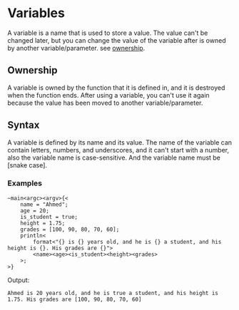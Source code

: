 # Variables
A variable is a name that is used to store a value. The value can't be changed later, but you can change the value of the variable after is owned by another variable/parameter. see [ownership](#ownership).

## Ownership
A variable is owned by the function that it is defined in, and it is destroyed when the function ends. After using a variable, you can't use it again because the value has been moved to another variable/parameter.

## Syntax
A variable is defined by its name and its value. The name of the variable can contain letters, numbers, and underscores, and it can't start with a number, also the variable name is case-sensitive. And the variable name must be [snake case].

### Examples
```ocypode
~main<argc><argv>{<
    name = "Ahmed";
    age = 20;
    is_student = true;
    height = 1.75;
    grades = [100, 90, 80, 70, 60];
    println<
        format<"{} is {} years old, and he is {} a student, and his height is {}. His grades are {}">
        <name><age><is_student><height><grades>
    >;
>}
```
Output:
```text
Ahmed is 20 years old, and he is true a student, and his height is 1.75. His grades are [100, 90, 80, 70, 60]
```